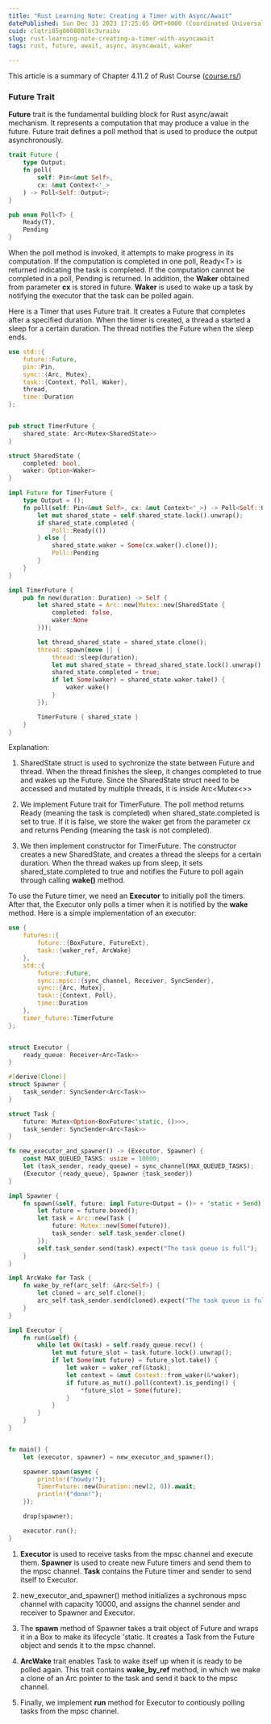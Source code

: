 ```yaml
---
title: "Rust Learning Note: Creating a Timer with Async/Await"
datePublished: Sun Dec 31 2023 17:25:05 GMT+0000 (Coordinated Universal Time)
cuid: clqtri85g000808l6c3vraibv
slug: rust-learning-note-creating-a-timer-with-asyncawait
tags: rust, future, await, async, asyncawait, waker

---
```


This article is a summary of Chapter 4.11.2 of Rust Course ([course.rs/](https://course.rs/))

### Future Trait

**Future** trait is the fundamental building block for Rust async/await mechanism. It represents a computation that may produce a value in the future. Future trait defines a poll method that is used to produce the output asynchronously.

```rust
trait Future {
    type Output;
    fn poll(
        self: Pin<&mut Self>,
        cx: &mut Context<'_>
    ) -> Poll<Self::Output>;
}

pub enum Poll<T> {
    Ready(T),
    Pending
}
```

When the poll method is invoked, it attempts to make progress in its computation. If the computation is completed in one poll, Ready&lt;T&gt; is returned indicating the task is completed. If the computation cannot be completed in a poll, Pending is returned. In addition, the **Waker** obtained from parameter **cx** is stored in future. **Waker** is used to wake up a task by notifying the executor that the task can be polled again.

Here is a Timer that uses Future trait. It creates a Future that completes after a specified duration. When the timer is created, a thread a started a sleep for a certain duration. The thread notifies the Future when the sleep ends.

```rust
use std::{
    future::Future,
    pin::Pin,
    sync::{Arc, Mutex},
    task::{Context, Poll, Waker},
    thread,
    time::Duration
};


pub struct TimerFuture {
    shared_state: Arc<Mutex<SharedState>>
}

struct SharedState {
    completed: bool,
    waker: Option<Waker>
}

impl Future for TimerFuture {
    type Output = ();
    fn poll(self: Pin<&mut Self>, cx: &mut Context<'_>) -> Poll<Self::Output> {
        let mut shared_state = self.shared_state.lock().unwrap();
        if shared_state.completed {
            Poll::Ready(())
        } else {
            shared_state.waker = Some(cx.waker().clone());
            Poll::Pending
        }
    }
}

impl TimerFuture {
    pub fn new(duration: Duration) -> Self {
        let shared_state = Arc::new(Mutex::new(SharedState {
            completed: false,
            waker:None
        }));

        let thread_shared_state = shared_state.clone();
        thread::spawn(move || {
            thread::sleep(duration);
            let mut shared_state = thread_shared_state.lock().unwrap();
            shared_state.completed = true;
            if let Some(waker) = shared_state.waker.take() {
                waker.wake()
            }
        });

        TimerFuture { shared_state }
    }
}
```

Explanation:

1. SharedState struct is used to sychronize the state between Future and thread. When the thread finishes the sleep, it changes completed to true and wakes up the Future. Since the SharedState struct need to be accessed and mutated by multiple threads, it is inside Arc&lt;Mutex&lt;&gt;&gt;
    
2. We implement Future trait for TimerFuture. The poll method returns Ready (meaning the task is completed) when shared\_state.completed is set to true. If it is false, we store the waker get from the parameter cx and returns Pending (meaning the task is not completed).
    
3. We then implement constructor for TimerFuture. The constructor creates a new SharedState, and creates a thread the sleeps for a certain duration. When the thread wakes up from sleep, it sets shared\_state.completed to true and notifies the Future to poll again through calling **wake()** method.
    

To use the Future timer, we need an **Executor** to initially poll the timers. After that, the Executor only polls a timer when it is notified by the **wake** method. Here is a simple implementation of an executor:

```rust
use {
    futures::{
        future::{BoxFuture, FutureExt},
        task::{waker_ref, ArcWake}
    },
    std::{
        future::Future,
        sync::mpsc::{sync_channel, Receiver, SyncSender},
        sync::{Arc, Mutex},
        task::{Context, Poll},
        time::Duration
    },
    timer_future::TimerFuture
};


struct Executor {
    ready_queue: Receiver<Arc<Task>>
}

#[derive(Clone)]
struct Spawner {
    task_sender: SyncSender<Arc<Task>>
}

struct Task {
    future: Mutex<Option<BoxFuture<'static, ()>>>,
    task_sender: SyncSender<Arc<Task>>
}

fn new_executor_and_spawner() -> (Executor, Spawner) {
    const MAX_QUEUED_TASKS: usize = 10000;
    let (task_sender, ready_queue) = sync_channel(MAX_QUEUED_TASKS);
    (Executor {ready_queue}, Spawner {task_sender})
}

impl Spawner {
    fn spawn(&self, future: impl Future<Output = ()> + 'static + Send) {
        let future = future.boxed();
        let task = Arc::new(Task {
            future: Mutex::new(Some(future)),
            task_sender: self.task_sender.clone()
        });
        self.task_sender.send(task).expect("The task queue is full");
    }
}

impl ArcWake for Task {
    fn wake_by_ref(arc_self: &Arc<Self>) {
        let cloned = arc_self.clone();
        arc_self.task_sender.send(cloned).expect("The task queue is full");
    }
}

impl Executor {
    fn run(&self) {
        while let Ok(task) = self.ready_queue.recv() {
            let mut future_slot = task.future.lock().unwrap();
            if let Some(mut future) = future_slot.take() {
                let waker = waker_ref(&task);
                let context = &mut Context::from_waker(&*waker);
                if future.as_mut().poll(context).is_pending() {
                    *future_slot = Some(future);
                }
            }
        }
    }
}


fn main() {
    let (executor, spawner) = new_executor_and_spawner();

    spawner.spawn(async {
        println!("howdy!");
        TimerFuture::new(Duration::new(2, 0)).await;
        println!("done!");
    });

    drop(spawner);

    executor.run();
}
```

1. **Executor** is used to receive tasks from the mpsc channel and execute them. **Spawner** is used to create new Future timers and send them to the mpsc channel. **Task** contains the Future timer and sender to send itself to Executor.
    
2. new\_executor\_and\_spawner() method initializes a sychronous mpsc channel with capacity 10000, and assigns the channel sender and receiver to Spawner and Executor.
    
3. The **spawn** method of Spawner takes a trait object of Future and wraps it in a Box to make its lifecycle 'static. It creates a Task from the Future object and sends it to the mpsc channel.
    
4. **ArcWake** trait enables Task to wake itself up when it is ready to be polled again. This trait contains **wake\_by\_ref** method, in which we make a clone of an Arc pointer to the task and send it back to the mpsc channel.
    
5. Finally, we implement **run** method for Executor to contiously polling tasks from the mpsc channel.